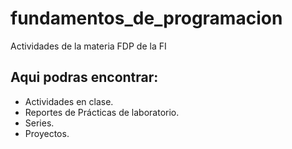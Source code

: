 # fundamentos_de_programacion

Actividades de la materia FDP de la FI

## Aqui podras encontrar:
- Actividades en clase.
- Reportes de Prácticas de laboratorio.
- Series.
- Proyectos.
